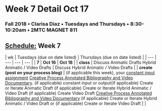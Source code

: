 # Week 7 Detail Oct 17

### Fall 2018 • Clarisa Diaz • Tuesdays and Thursdays • 8:30-10:20am • 2MTC MAGNET 811

## [Schedule:](./) Week 7

| wk | Tuesdays \(due on date listed\) | Thursdays \(due on date listed\) |
| --- | --- | --- | --- |
| **7** | **Oct 16** | **Oct 18** |
| **class** | Discuss Animatic Drafts Hybrid Animatic / Video Drafts |  Discuss Hybrid Animatic / Video Drafts |
| **create \(post on your process blog\)** |  \(if applicable this week\), your [constant input assignment](../assignments/constant-input-or-output.md) [Creative Process Annotated Bibliography and Video Documentary](../projects/creative-process-annotated-bibliography-and-video-documentary.md). \(if applicable\) constant input or output\(if applicable\) Create or Iterate Animatic Draft \(if applicable\) Create or Iterate Hybrid Animatic / Video Draft \(if applicable\) Create Video Draft [Creative Process Annotated Bibliography and Video Documentary](../projects/creative-process-annotated-bibliography-and-video-documentary.md) \(if applicable\) Create or Iterate Hybrid Animatic / Video Draft or \(if applicable\) Create or Iterate Video Draft |  |

